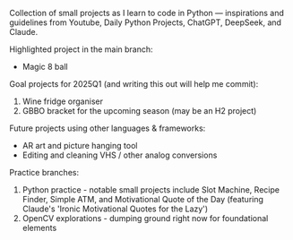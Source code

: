 Collection of small projects as I learn to code in Python — inspirations and guidelines from Youtube, Daily Python Projects, ChatGPT, DeepSeek, and Claude.

Highlighted project in the main branch:
  - Magic 8 ball 

Goal projects for 2025Q1 (and writing this out will help me commit):
  1. Wine fridge organiser
  2. GBBO bracket for the upcoming season (may be an H2 project)

Future projects using other languages & frameworks:
  - AR art and picture hanging tool
  - Editing and cleaning VHS / other analog conversions

Practice branches:
  1. Python practice - notable small projects include Slot Machine, Recipe Finder, Simple ATM, and Motivational Quote of the Day (featuring Claude's 'Ironic Motivational Quotes for the Lazy')
  2. OpenCV explorations - dumping ground right now for foundational elements
